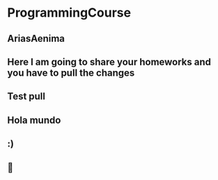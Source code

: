 # ProgrammingCourse

## AriasAenima

## Here I am going to share your homeworks and you have to pull the changes

## Test pull

## Hola mundo 

## :)

## 🦆
